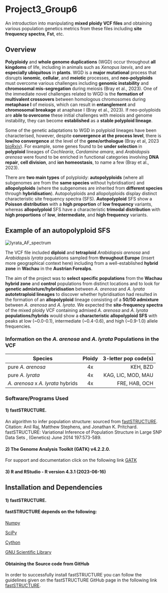 # Project3_Group6
An introduction into manipulating **mixed ploidy VCF files** and obtaining various population genetics metrics from these files including **site frequency spectra**, **Fst**, etc.

## **Overview**
**Polyploidy** and **whole genome duplications** (WGD) occur throughout **all kingdoms** of life, including in animals such as *Xenopus laevis*, and are **especially ubiquitous** in **plants**. WGD is a **major mutational** process that disrupts **ionomic**, **cellular**, and **meiotic** processes, and **neo-polyploids** must overcome various challenges including **genomic instability** and **chromosomal mis-segregation** during meiosis (Bray et al., 2023). One of the immediate novel challenges related to WGD is the **formation of multivalent crossovers** between homologous chromosomes during **metaphase I** of meiosis, which can result in **entanglement** and **chromosomal breakage** at anaphase I (Bray et al., 2023). If neo-polyploids are **able to overcome** these initial challenges with meiosis and genome instability, they can become **established** as a **stable polyploid lineage**. 

Some of the genetic adaptations to WGD in polyploid lineages have been characterised, however, despite **convergence at the process level**, there is **low/no convergence** at the level of the **gene/orthologue** (Bray et al, 2023 [bioRxiv](https://www.biorxiv.org/content/10.1101/2023.09.27.559727v2)). For example, some genes found to be **under selection** in **polyploid** lineages of *Cochlearia*, *Cardamine amara*, and *Arabidopsis arenosa* were found to be enriched in functional categories involving **DNA repair**, **cell division**, and **ion homeostasis**, to name a few (Bray et al., 2023).

There are **two main types** of polyploidy: **autopolyploids** (where all subgenomes are from the **same species** without hybridisation) and **allopolyploids** (where the subgenomes are inherited from **different species** through **hybridisation**). Autopolyploids and allopolyploids display distinct characteristic site frequency spectra (SFS). **Autopolyploid** SFS show a **Poisson distribution** with a **high proportion** of **low frequency** variants, whereas **allopolyploid** SFS have a characteristic **trimodal distribution** with **high proportions** of **low**, **intermediate**, and **high frequency** variants.

## Example of an autopolyploid SFS

![lyrata_AF_spectrum](https://github.com/pmyla1/Project3_Group6/assets/151543531/54ede91e-def1-44f3-b91e-f4078e570b37)


The VCF file included **diploid** and **tetraploid** *Arabidopsis arenosa* and *Arabidopsis lyrata* populations sampled from **throughout Europe** (insert more geographical context here) including from a well-established **hybrid zone** in **Wachau** in the **Austrian Forealps**. 

The aim of the project was to **select specific populations** from the **Wachau hybrid zone** and **control** populations from distinct locations and to look for **genetic admixture/hybridisation** between *A. arenosa* and *A. lyrata* **autotetraploid lineages** to discover whether hybridisation had resulted in the formation of an **allopolyploid** lineage consisting of a **50/50 admixture** between *A. arenosa* and *A. lyrata*. We expected the **site-frequency spectra** of the mixed ploidy VCF containing admixed *A. arenosa* and *A. lyrata* **populations/hybrids** would show a **characteristic allopolyploid SFS** with peaks at low (~0.0-0.1), intermediate (~0.4-0.6), and high (~0.9-1.0) allele frequencies. 

### Information on the *A. arenosa* and *A. lyrata* Populations in the VCF

| Species        | Ploidy           | 3-letter pop code(s) |
| ------------- |:-------------:| -----:|
| pure *A. arenosa* | 4x | KEH, BZD |
| pure *A. lyrata*  | 4x | KAG, LIC, MOD, MAU |
| *A. arenosa* x *A. lyrata* hybrids | 4x | FRE, HAB, OCH |  


### **Software/Programs Used**
#### **1) fastSTRUCTURE**.
An algorithm to infer population structure: sourced from [fastSTRUCTURE](https://rajanil.github.io/fastStructure/). 
Citation: Anil Raj, Matthew Stephens, and Jonathan K. Pritchard. fastSTRUCTURE: Variational Inference of Population Structure in Large SNP Data Sets , (Genetics) June 2014 197:573-589.
#### **2) The Genome Analysis Toolkit (GATK) v4.2.2.0**. 
For support and documentation click on the following link [GATK](https://software.broadinstitute.org/gatk/) 
#### **3) R and RStudio - R version 4.3.1 (2023-06-16)**


## Installation and Dependencies 
#### 1) fastSTRUCTURE.
#### fastSTRUCTURE depends on the following:
[Numpy](https://numpy.org/)   

[SciPy](https://scipy.org/) 

[Cython](https://cython.org/) 

[GNU Scientific Library](https://www.gnu.org/software/gsl/)  

#### Obtaining the Source code from GitHub

In order to successfully install fastSTRUCTURE you can follow the guidelines given on the fastSTRUCTURE GitHub page in the following link [fastSTRUCTURE](https://rajanil.github.io/fastStructure/).



